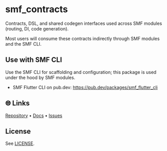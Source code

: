 # smf_contracts

Contracts, DSL, and shared codegen interfaces used across SMF modules (routing, DI, code generation).

Most users will consume these contracts indirectly through SMF modules and the SMF CLI.

## Use with SMF CLI
Use the SMF CLI for scaffolding and configuration; this package is used under the hood by SMF modules.

- SMF Flutter CLI on pub.dev: https://pub.dev/packages/smf_flutter_cli

## 🌐 Links
[Repository](https://github.com/saymyframe/smf_contracts) • [Docs](https://doc.saymyframe.com) • [Issues](https://github.com/saymyframe/smf_contracts/issues)

## License
See [LICENSE](LICENSE).
